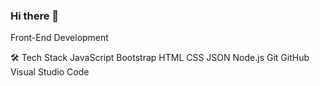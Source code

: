 ### Hi there 👋

Front-End Development

🛠  Tech Stack
JavaScript  Bootstrap  HTML  CSS  JSON  Node.js  Git  GitHub  Visual Studio Code    

